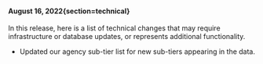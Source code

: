 #### August 16, 2022{section=technical}

In this release, here is a list of technical changes that may require infrastructure or database updates, or represents additional functionality.

* Updated our agency sub-tier list for new sub-tiers appearing in the data.
